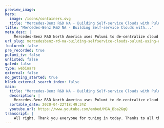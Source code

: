 ```yaml
---
preview_image:
hero:
  image: /icons/containers.svg
  title: "Mercedes-Benz R&D NA - Building Self-service Clouds with Pulumi using Azure and Python"
title: "Mercedes-Benz R&D NA - Building Self-service Clouds with..."
meta_desc: |
    Mercedes-Benz R&D North America uses Pulumi to de-centralize cloud infrastructure and empowers their development teams to pick the resources that b...
url_slug: mercedesbenz-rd-na-building-selfservice-clouds-pulumi-using-azure-python
featured: false
pre_recorded: true
pulumi_tv: false
unlisted: false
gated: false
type: webinars
external: false
no_getting_started: true
block_external_search_index: false
main:
  title: "Mercedes-Benz R&D NA - Building Self-service Clouds with Pulumi using Azure and Python"
  description: |
    Mercedes-Benz R&D North America uses Pulumi to de-centralize cloud infrastructure and empowers their development teams to pick the resources that best fit their application.   In this tech talk, MBRDNA demos Infrastructure as Code to provide reusable Python to manage Azure as well as PagerDuty, Datadog, and other resources.  The demos show Azure and Python but Pulumi works with any cloud and your favorite programming languages.  Get started: https://pulumi.com/get-started
  sortable_date: 2020-04-22T18:49:34Z
  youtube_url: https://www.youtube.com/embed/MGA_Bba2GqQ
transcript: |
    All right. Thank you everyone for tuning in today. Thanks to all the folks that plume me for putting this on and having us here. I'm really excited to talk about building self-service clouds and what we've been working on at the NBR DNA here in Seattle. My name is Carter Williamson. I'm a senior infrastructure engineer at the MBNR DNA Seattle hub. I've been with the hub for uh about two years and the majority of that time has been working on this product, uh the self service cloud that we've been building. So a brief bit of background before I get too far ahead of myself, the primary focus of the Seattle hub is to build the future back end for the connected car in the cloud. So this involved a two pronged approach of both migrating existing services out of a data center into the cloud without having to rearchitect the services themselves while simultaneously enabling teams to use cloud native solutions and uh building new services and applications. We went through quite a few different iterations on how to how to quickly build infrastructure and automate infrastructure for different engineering teams. Uh The solution that we ended up landing on is what I'm gonna be demoing today and that is our uh our infrastructure portal. So we wanted this uh this portal to really be something that uh kind of acted as a, as a kickstart to get teams, you know, focused on their application and their service development and give them a place just to run their code as quickly as possible without them having to take on the overhead of understanding all the different details and bits and pieces required uh to set up their run time in a in a environment on the cloud. Additionally, this is a a nice centralized platform for us to apply and kind of manage some global policies as well as provide some best practices uh for development teams. So without further ado I'm gonna go ahead and show this demo. So I'm gonna flip over here. Uh So this is our, our current portal. This is uh as you'll notice, it's a little different from what we saw on the slides, the screenshot we have there is our new beta portal that we're in the process of developing for. Now, I'm just gonna show what we have existing. Uh You can see there's a couple different types of deployments that we provide for our teams. Uh The kind of core piece here is this environment which is just a generic. It spins up a uh a number of resource groups with some network connectivity and uh a TTI cluster for teams to run their containers in. Go ahead and hop into here. Oh Timed out. So I'll just log back in. All right, I come in here and I'm gonna go ahead and add an environment. So I'm just gonna fill out a couple of things in this form here. I'm gonna call this demo one. Go ahead and find that group in here that I can use and we'll just set a development. Yeah, and we'll just say we have it expire tomorrow. So you can see here, we got some details around what was should be deployed and some, some kind of general cost guidance around those as well. Um We have some additional pieces here for more advanced users and then some tagging as well. Um So I'm gonna go ahead and just fill this form out real quick. Not say hm, let's call this development test project service portal and we got those ones out. So cool. All right. So that's it. I filled out my form. I can click save. They give me a quick pop up to confirm that I actually do want to create this, which I do right. So in the background right now, what it's doing is it's reaching out to the Azure devops uh pipelines um and kind of kicking off a uh a build there where our pipeline will run, do some configuration, some kind of set up stuff and then it will eventually run some plumy code uh which will spin up our resources in Azure. Um After Pulumi is done, there's some kind of post uh post steps that will install some uh some helm charts as well as a few other things. And then finally, it'll validate that the network connectivity between uh our internal network is is working properly. So this will take a few minutes. So I'm gonna briefly pause here and uh switch back to, to our slides while that's while that's running. So while that's uh while that's building in progress, I wanna talk briefly about kind of our organization's approach to operations and managing the infrastructure. Our team is uh pretty small. So we don't really have the capacity to manage and operate these uh all these clusters floating around in our cloud. Uh So what we're doing is we're decentralizing our operations and our team is acting as a centralized uh automation team where we can provide automation and environments to other teams that they can then manage um as part of their own pipelines and their own processes. Part of that is providing gloomy code. We also use the Azure SDK and some other Python tools as well as uh Azure cli and uh various other tools depending on what the platform we're we're targeting with our automation is. So what I'm gonna show next uh after our after our build is complete is how do we hand off the Pulumi automation to teams this is a big request. After the first initial round of environments were provisioned, we started getting teams coming back to us saying great. But now I want to manage this as the infrastructure code. Uh We want to own that ploy code essentially, which is is great. Uh And we were really encouraged to, to hear that teams really want to take the ownership of their environments to that next level and being managed with Pulumi. OK. So I'm gonna switch back over the portal now. Um The bill should be done now. Yep. So we can actually go ahead and go to our Azure portal here and get an idea of what this looks like when it's all complete and when the automation is finished running. All right. So here we can see all of the resource groups created by this automation. Um We have our KTIS resource L A workspace which is uh for logging and monitoring. So we set that up and we attach it to a KS automatically so that when teams come in, they immediately have access to their cinti logs and then they can pipe out their custom logs through that same interface. And then we have our kind of core pieces. This is just networking. So if we dive in here, we can see that there's a AV net and a route table and there's some subnets attached to this V net. And then the uh resource group created by the Azure KTIS service managed service provider, which actually contains uh information and resources about the nodes themselves for the KTIS as well as low bouncers. IP addresses security groups, et cetera. So coming back to the I DC A portal here. So what we were talking about before coming back here is the, the idea of wanting to give teams a way to manage their Pulumi code. So we've added this uh manage infrastructure as code button here. So what this will do is we click that and it's kicking off a pipeline that is running in the background and doing some uh initial setup. It's pulling the state from the provisioning that we just did as when we were building this and it's setting up a new project and zipping it up into a nice folder that then we can download from here. Um And what this is doing is really giving the the end user a way to just grab on to their Pulumi code. The Pulumi state, the resources that are already provisioned and essentially copy that into their own repository and then take over management. The downside to that is this creates potential for user error. When we export the plume code, teams could potentially modify the address space configuration value and not only mis configure their own environment but possibly start overlapping with other environments and creating conflicts to counteract this, we've set a ploy in such a way that depending on some runtime parameters and configuration values. We can tell if our team is running this through our pipelines or if the code has been handed off to the development team. If the code's been handed to the development team, their virtual network and address spacing and all those resources that we want to hold some control over, they will see those as a read only resource so they can interact with it the same way you would interact with any other resource in Pulumi. But it will also just not actually pull in that resource as a, a managed resource in their state file. Um Great. So it looks like uh that process is finished. So I'm gonna click download. It's gonna pull down a car ball that will have uh some scripts and plume uh YAML files as well as the requirements. TXT for pulling in different Python uh components and, and packages. All right. So I'm going to unzip this so we can see we have our Man dot Pie uh that actually contains our Pulumi code and I'll show this in a moment. Um We have our uh Halloumi config oops, our Pulumi config value uh config file here as well as uh read me with some instructions for initialization and our initialization script. So I'm gonna go ahead and move over to my terminal here and we can see it looks like openness and yes code, I can take a look here. So we gotta read me here. So I'm gonna go ahead and walk through these instructions quickly. Um But essentially what the script is gonna do, uh The initialization script is we're gonna set up some rules and permissions for user access to ensure that we have everything set up correctly. So when the users go to run, uh plue me up after running this initialization script, they'll be 100% ready to go out of the box. They don't have to go to Azure and set up any roles or configure their service principle. Uh We've taken all that and just put it into a, a small little bash script. And uh this will include setting up the uh Pulumi state and ploy stack in the uh the back end or locally if the team doesn't have a back end configured already. OK? So let's run this real quick. So just gonna run this script, I've already set up some environment variables um to identify my service principle and logged in with the AC cli and here we go. So this is actually setting me up um and giving me the appropriate access to our uh our local encryption key. Um That's a cool feature that we started using recently with plume is the kind of bring your own key methodology. So that allows us to have a key vault where we can manage access and who can uh who can access that key and who can read it and who can update it. And that is then our encryption key for our ploy state and our plumy secrets. So while this is running, I'm gonna head back to slides here briefly. So why is this important this uh this process of being able to hand off the infrastructures code? Uh It's really driving towards an end goal where we have infrastructure and application delivery in a blended way. So using Pulumi to do both your infrastructure provisioning as well as deploying applications and services through he charts setting up databases to integrate with those creating secrets and passing those into a key vault. There's a number of different ways that you can integrate. Pulumi with your current C I CD process that really allows this kind of blended infrastructure application deployment process. And so that's really the goal is first step is provision, infrastructure, get the code over to the teams, then they can decide to what extent they want to add on new resources or integrate their C I CD process with the Pulumi stack that we obtain to. Some teams prefer to just keep Pulumi as their infrastructure component, uh infrastructure management component rather while still using tools like helm to deploy um other teams really like to have everything kind of under 11 umbrella and that's a great, great chance for them to use Pulumi come back over here. And so now after that's been ran, we should be around plu me up. Whoops. Yep. Looks like I forgot to activate my virtual environment. So just do that real quick. OK? All right. Let's try that again. Let me, so we've already, again, we've already set up their stack. We've already selected the stack, imported the resources the con. So at this point, the developer has just had to click a few buttons and run one script and they've been set up. Cool. So we can see that there's really no changes here. Uh It looks like there might be a, a provider update available, but uh we'll just go ahead and ignore that for now. Um Yeah, so I'm gonna go ahead and uh I'm gonna skip this update for now since there's no real changes. And uh let's uh let's do a quick demo on what that would look like if we want to say, add something else here at the end of this, right? So for example, let's say that this particular um application maybe they need a post database. So let's add one of those things we can do postcrash db. Actually, we'll need a uh server here and I actually have these uh this code saved up on a different, different buffer here. So I will go ahead and just copy this in to save us some time. And so I'll walk through this briefly one second to set this up it. OK? So what we're doing here is we're setting up a resource group for the post server to go in. Uh We're gonna generate a random password using Pulumi built in uh random passwords library. And then we'll set up a server as well. Um Additionally, we could set up more databases attached to the server right here. But for simplicity's sake, I'm gonna go ahead and just show you this as this. All right, and bring me up. You should see those changes come up here in just a second, then we can apply those and we'll start building our servers. So this is a great example of say an engineering team who has a requirement, they need a post server um alongside their application for it to run properly. Uh This is a great example of how that can just be integrated into and expanded upon our environment template. Uh This is the same concept works for adding com charts and uh other deployment pieces. So I'll just go ahead and climate change, ok? And I'll go ahead and uh navigate over here. We should see the resource group is populated here. Yeah, just a second. Let's grab the name of that. Ah There it is, we can see that this is still in the process of creating the uh the post server here, that'll take a few minutes. So without uh without making us wait for that, let's jump over to our slides. So then looking beyond just the core infrastructure deployments, um we see some real benefit around uh using some of the providers, the offers and uh especially around monitoring and dashboard this code, this is really critical for us to manage our operations components um and being able to provide a kind of out of the box base level of, you know, some sort of health checks, monitoring dashboards is is is is critical uh for us. And on the right here, you can see an example of um not only how to how we can utilize the kind of native class structure of Python to abstract away the the little detailed components. But also um this is a, a rough outline of how we can integrate with data dogs. So that when an environment goes out, you can simply call this function and it will provision uh integration with in this case pager duty. Um There's a uh another great example here that we actually use for this service. Um I'll show you this here. So this is actually part of our provisioning. Uh This sets up our alerts. So you can see here is that we're using uh some of the built in uh components from the Pulumi Azure provider package. Uh So this is setting up an action group. This is really nice because we can build in our uh in this case, our gen web hook uh as well as some email receivers. So we can follow up with some emails. Um This is just kind of to show that, you know, you can use multiple different approaches um to alerting, but you can still wrap them all up nicely in just one little class. Uh So here we've got a list of different alerts and some of their thresholds and severity. Uh again, instead of, you know, creating a, a custom block of code for each individual metric, we can just kind of outline them as a dictionary and uh loop over them and instantiate them as we go. Um This particular use case is an interesting study because uh one of the limitations of application insights is that you aren't able to create an alert um on a custom metric until that custom metric has been initialized or has the first instance of that metric has been pushed into application insights. Um So this would have been a a pretty big challenge for us in the past. Luckily, we were able to just add a quick little function here that will hook into the actual um Azure SDK telemetry client for application insights. And all we're doing here is we're just calculating the threshold minus 10 so that we're not initializing this over the threshold of our alert. And then we are just sending that metric just below the threshold uh with some just kind of filler values to, to get those up there. And then after these have been initialized, we can easily create the the resources using the native Pulumi uh provider. This kind of practice really improves the integration between development and operations and infrastructure tying all those things together in uh one platform and one code base really has made our lives a lot easier. Um And kind of dealing with this, this sort of uh challenge and problem. And uh we have a few minutes here for some Q and A. Um So feel free to ask me questions about Pulumi, about Mercedes and how we're using Pulumi uh really anything around infrastructure automation, we'd be happy to answer at this point. Uh And with that, I'll just say thank you. And uh we appreciate again, Pulumi, thanks for having us. It's been great working with everyone on this project and sharing this journey with the Pulumi team and on behalf of MBR DNA, I'd like to extend a congratulations to Pulumi for their 2.0 launch.
---
```

